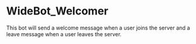 # WideBot_Welcomer
This bot will send a welcome message when a user joins the server and a leave message when a user leaves the server.
